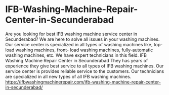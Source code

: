 # IFB-Washing-Machine-Repair-Center-in-Secunderabad
 Are you looking for best IFB washing machine service center in Secunderabad? We are here to solve all issues in your washing machines. Our service center is specialized in all types of washing machines like, top-load washing machines, front- load washing machines, fully-automatic washing machines, etc. We have expert technicians in this field. IFB Washing Machine Repair Center in Secunderabad  They has years of experience they give best service to all types of IFB washing machines. Our service   center is provides reliable service to the customers.  Our technicians are specialized in all new types of all IFB washing machines.   https://ifbwashingmachinerepair.com/ifb-washing-machine-repair-center-in-secunderabad/
